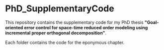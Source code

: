 # PhD_SupplementaryCode

This repository contains the supplementary code for my PhD thesis **"Goal-oriented error control for space-time reduced order modeling using incremental proper orthogonal decomposition"**.

Each folder contains the code for the eponymous chapter. 